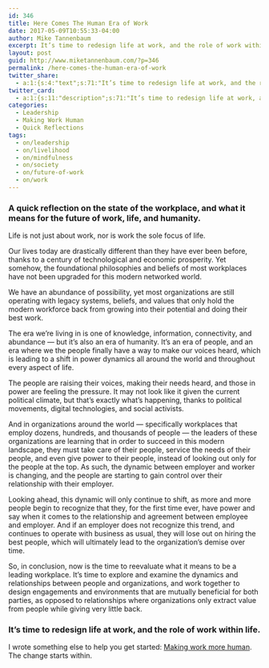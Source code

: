 ```yaml
---
id: 346
title: Here Comes The Human Era of Work
date: 2017-05-09T10:55:33-04:00
author: Mike Tannenbaum
excerpt: It’s time to redesign life at work, and the role of work within life.
layout: post
guid: http://www.miketannenbaum.com/?p=346
permalink: /here-comes-the-human-era-of-work
twitter_share:
  - a:1:{s:4:"text";s:71:"It’s time to redesign life at work, and the role of work within life.";}
twitter_card:
  - a:1:{s:11:"description";s:71:"It’s time to redesign life at work, and the role of work within life.";}
categories:
  - Leadership
  - Making Work Human
  - Quick Reflections
tags:
  - on/leadership
  - on/livelihood
  - on/mindfulness
  - on/society
  - on/future-of-work
  - on/work
---
```

<h3>A quick reflection on the state of the workplace, and what it means for the future of work, life, and humanity.</h3>
Life is not just about work, nor is work the sole focus of life.

Our lives today are drastically different than they have ever been before, thanks to a century of technological and economic prosperity. Yet somehow, the foundational philosophies and beliefs of most workplaces have not been upgraded for this modern networked world.

We have an abundance of possibility, yet most organizations are still operating with legacy systems, beliefs, and values that only hold the modern workforce back from growing into their potential and doing their best work.

The era we’re living in is one of knowledge, information, connectivity, and abundance — but it’s also an era of humanity. It’s an era of people, and an era where we the people finally have a way to make our voices heard, which is leading to a shift in power dynamics all around the world and throughout every aspect of life.

The people are raising their voices, making their needs heard, and those in power are feeling the pressure. It may not look like it given the current political climate, but that’s exactly what’s happening, thanks to political movements, digital technologies, and social activists.

And in organizations around the world — specifically workplaces that employ dozens, hundreds, and thousands of people — the leaders of these organizations are learning that in order to succeed in this modern landscape, they must take care of their people, service the needs of their people, and even give power to their people, instead of looking out only for the people at the top. As such, the dynamic between employer and worker is changing, and the people are starting to gain control over their relationship with their employer.

Looking ahead, this dynamic will only continue to shift, as more and more people begin to recognize that they, for the first time ever, have power and say when it comes to the relationship and agreement between employee and employer. And if an employer does not recognize this trend, and continues to operate with business as usual, they will lose out on hiring the best people, which will ultimately lead to the organization’s demise over time.

So, in conclusion, now is the time to reevaluate what it means to be a leading workplace. It’s time to explore and examine the dynamics and relationships between people and organizations, and work together to design engagements and environments that are mutually beneficial for both parties, as opposed to relationships where organizations only extract value from people while giving very little back.
<h3><strong>It’s time to redesign life at work, and the role of work within life.</strong></h3>
I wrote something else to help you get started: <a href="http://www.miketannenbaum.com/making-work-more-human-in-2017" target="_blank" rel="nofollow noopener noreferrer">Making work more human</a>. The change starts within.
